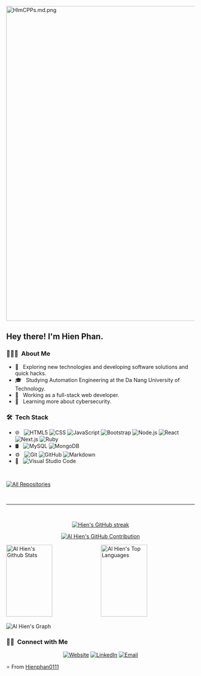 <img src="https://www.canva.com/design/DAFoCYKfVL0/hmGh-oO9JZD1PiaHRXW6pg/view?utm_content=DAFoCYKfVL0&utm_campaign=designshare&utm_medium=link&utm_source=publishsharelink" alt="HlmCPPs.md.png" border="0" width="840"></a>


<a href="https:&#x2F;&#x2F;www.canva.com&#x2F;design&#x2F;DAFYlV7aRHA&#x2F;view?utm_content=DAFYlV7aRHA&amp;utm_campaign=designshare&amp;utm_medium=embeds&amp;utm_source=link" target="_blank" rel="noopener"></a>

<h2> Hey there! I'm Hien Phan.</h2>

<h3> 👨🏻‍💻 &nbsp;About Me </h3>

- 🤔 &nbsp; Exploring new technologies and developing software solutions and quick hacks.
- 🎓 &nbsp; Studying Automation Engineering at the Da Nang University of Technology.
- 💼 &nbsp; Working as a full-stack web developer.
- 🌱 &nbsp; Learning more about cybersecurity.

<h3> 🛠 &nbsp;Tech Stack</h3>

- 🌐 &nbsp;
  ![HTML5](https://img.shields.io/badge/-HTML5-333333?style=flat&logo=HTML5)
  ![CSS](https://img.shields.io/badge/-CSS-333333?style=flat&logo=CSS3&logoColor=1572B6)
  ![JavaScript](https://img.shields.io/badge/-JavaScript-333333?style=flat&logo=javascript)
  ![Bootstrap](https://img.shields.io/badge/-Bootstrap-333333?style=flat&logo=bootstrap&logoColor=563D7C)
  ![Node.js](https://img.shields.io/badge/-Node.js-333333?style=flat&logo=node.js)
  ![React](https://img.shields.io/badge/-React-333333?style=flat&logo=react)
  ![Next.js](https://img.shields.io/badge/-Next.js-333333?style=flat&logo=next.js)
  ![Ruby](https://img.shields.io/badge/-Ruby-333333?style=flat&logo=ruby)
- 🛢 &nbsp;
  ![MySQL](https://img.shields.io/badge/-MySQL-333333?style=flat&logo=mysql)
  ![MongoDB](https://img.shields.io/badge/-MongoDB-333333?style=flat&logo=mongodb)
- ⚙️ &nbsp;
  ![Git](https://img.shields.io/badge/-Git-333333?style=flat&logo=git)
  ![GitHub](https://img.shields.io/badge/-GitHub-333333?style=flat&logo=github)
  ![Markdown](https://img.shields.io/badge/-Markdown-333333?style=flat&logo=markdown)
- 🔧 &nbsp;
  ![Visual Studio Code](https://img.shields.io/badge/-Visual%20Studio%20Code-333333?style=flat&logo=visual-studio-code&logoColor=007ACC)

<br/>

<p align="left">
  <a href="https://github.com/hienphan0111?tab=repositories" target="_blank"><img alt="All Repositories" title="All Repositories" src="https://img.shields.io/badge/-All%20Repos-2962FF?style=for-the-badge&logo=koding&logoColor=white"/></a>
</p>

<br/>
<hr/>
<br/>

<p align="center">
  <a href="https://github.com/hienphan0111">
    <img src="https://github-readme-streak-stats.herokuapp.com/?user=hienphan0111&theme=radical&border=7F3FBF&background=0D1117" alt="Hien's GitHub streak"/>
  </a>
</p>

<p align="center">
  <a href="https://github.com/hienphan0111">
    <img src="https://github-profile-summary-cards.vercel.app/api/cards/profile-details?username=hienphan0111&theme=radical" alt="Al Hien's GitHub Contribution"/>
  </a>
</p>

<a> 
    <a href="https://github.com/hienphan0111"><img alt="Al Hien's Github Stats" src="https://denvercoder1-github-readme-stats.vercel.app/api?username=hienphan0111&show_icons=true&count_private=true&theme=react&border_color=7F3FBF&bg_color=0D1117&title_color=F85D7F&icon_color=F8D866" height="192px" width="49.5%"/></a>
  <a href="https://github.com/hienphan0111"><img alt="Al Hien's Top Languages" src="https://denvercoder1-github-readme-stats.vercel.app/api/top-langs/?username=hienphan0111&langs_count=8&layout=compact&theme=react&border_color=7F3FBF&bg_color=0D1117&title_color=F85D7F&icon_color=F8D866" height="192px" width="49.5%"/></a>
  <br/>
</a>


![Al Hien's Graph](https://github-readme-activity-graph.cyclic.app/graph?username=hienphan0111&custom_title=Al%20Hien's%20GitHub%20Activity%20Graph&bg_color=0D1117&color=7F3FBF&line=7F3FBF&point=7F3FBF&area_color=FFFFFF&title_color=FFFFFF&area=true)
<br/>

<h3> 🤝🏻 &nbsp;Connect with Me </h3>

<p align="center">
<a href="https://hienphan0111.github.io/Hien-Portfolio/"><img alt="Website" src="https://img.shields.io/badge/Website-https://hienphan0111.github.io/Hien-Portfolio/?style=flat-square&logo=google-chrome"></a>
<a href="https://www.linkedin.com/in/hien-phan-61097b256/"><img alt="LinkedIn" src="https://img.shields.io/badge/LinkedIn-HienPhan-blue?style=flat-square&logo=linkedin"></a>
<a href="mailto:hienphan@digitalcad.edu.vn"><img alt="Email" src="https://img.shields.io/badge/Email-hienphan@digitalcad.edu.vn-blue?style=flat-square&logo=gmail"></a>
</p>


⭐️ From [Hienphan0111](https://github.com/hienphan0111)
